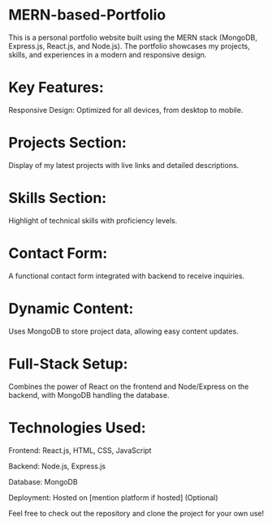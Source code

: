 # MERN-based-Portfolio
This is a personal portfolio website built using the MERN stack (MongoDB, Express.js, React.js, and Node.js). The portfolio showcases my projects, skills, and experiences in a modern and responsive design.

# Key Features:

Responsive Design: Optimized for all devices, from desktop to mobile.

# Projects Section:

Display of my latest projects with live links and detailed descriptions.
# Skills Section:

Highlight of technical skills with proficiency levels.
# Contact Form:

A functional contact form integrated with backend to receive inquiries.

# Dynamic Content:

Uses MongoDB to store project data, allowing easy content updates.

# Full-Stack Setup:

Combines the power of React on the frontend and Node/Express on the backend, with MongoDB handling the database.

# Technologies Used:

Frontend: React.js, HTML, CSS, JavaScript

Backend: Node.js, Express.js

Database: MongoDB

Deployment: Hosted on [mention platform if hosted] (Optional)


Feel free to check out the repository and clone the project for your own use!
